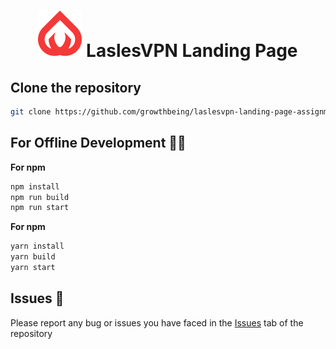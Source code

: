 <div align="center">

# ![LaslesVPN](./public/logo.svg) LaslesVPN Landing Page 

</div>

## Clone the repository

```sh
git clone https://github.com/growthbeing/laslesvpn-landing-page-assignment && cd laslesvpn-landing-page-assignment
```

## For Offline Development :man_technologist:

**For npm**

```sh
npm install 
npm run build 
npm run start
```

**For npm**

```sh
yarn install 
yarn build 
yarn start
```

## Issues :bug:

Please report any bug or issues you have faced in the [Issues](https://github.com/growthbeing/laslesvpn-landing-page-assignment/issues) tab of the repository

